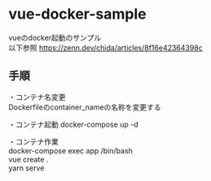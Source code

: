 # vue-docker-sample
vueのdocker起動のサンプル  
以下参照
https://zenn.dev/chida/articles/8f16e42364398c

## 手順
・コンテナ名変更  
Dockerfileのcontainer_nameの名称を変更する  

・コンテナ起動
docker-compose up -d

・コンテナ作業  
docker-compose exec app /bin/bash  
vue create .  
yarn serve
